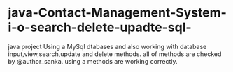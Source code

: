 # java-Contact-Management-System-i-o-search-delete-upadte-sql-
java project Using a MySql dtabases and also working with database input,view,search,update and delete methods.
all of methods are checked by @author_sanka.
using a methods are working correctly.
